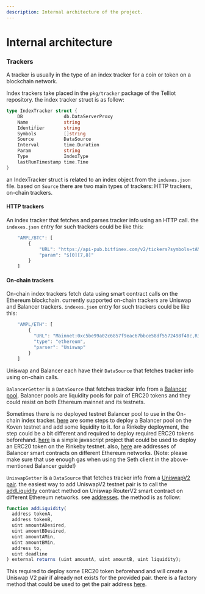 ```yaml
---
description: Internal architecture of the project.
---
```


# Internal architecture

### Trackers

A tracker is usually in the type of an index tracker for a coin or token on a blockchain network.

Index trackers take placed in the `pkg/tracker` package of the Telliot repository. the index tracker struct is as follow:

```go
type IndexTracker struct {
	DB               db.DataServerProxy
	Name             string
	Identifier       string
	Symbols          []string
	Source           DataSource
	Interval         time.Duration
	Param            string
	Type             IndexType
	lastRunTimestamp time.Time
}
```

an IndexTracker struct is related to an index object from the `indexes.json` file. based on `Source` there are two main types of trackers: HTTP trackers, on-chain trackers.

#### HTTP trackers

An index tracker that fetches and parses tracker info using an HTTP call. the `indexes.json` entry for such trackers could be like this:

```javascript
    "AMPL/BTC": [
        {
            "URL": "https://api-pub.bitfinex.com/v2/tickers?symbols=tAMPBTC",
            "param": "$[0][7,8]"
        }
    ]
```

#### On-chain trackers

On-chain index trackers fetch data using smart contract calls on the Ethereum blockchain. currently supported on-chain trackers are Uniswap and Balancer trackers. `indexes.json` entry for such trackers could be like this:

```javascript
    "AMPL/ETH": [
        {
          "URL": "Mainnet:0xc5be99a02c6857f9eac67bbce58df5572498f40c,Rinkeby:0x7e62a502232f1feB77Adf8b8ca023cc9fB133418",
          "type": "ethereum",
          "parser": "Uniswap"
        }
    ]
```



Uniswap and Balancer each have their `DataSource` that fetches tracker info using on-chain calls.

`BalancerGetter` is a `DataSource` that fetches tracker info from a [Balancer pool](https://docs.balancer.finance/getting-started/faq#balancer-pools). Balancer pools are liquidity pools for pair of ERC20 tokens and they could resist on both Ethereum mainnet and its testnets.

Sometimes there is no deployed testnet Balancer pool to use in the On-chain index tracker. [here](https://docs.balancer.finance/guides/testing-on-kovan) are some steps to deploy a Balancer pool on the Koven testnet and add some liquidity to it. for a Rinkeby deployment, the step could be a bit different and required to deploy required ERC20 tokens beforehand. [here](https://github.com/hhio618/simple-erc20-example) is a simple javascript project that could be used to deploy an ERC20 token on the Rinkeby testnet. also, [here](https://docs.balancer.finance/smart-contracts/addresses) are addresses of Balancer smart contracts on different Ethereum networks. \(Note: please make sure that use enough gas when using the Seth client in the above-mentioned Balancer guide!\)

`UniswapGetter` is a `DataSource` that fetches tracker info from a [UniswapV2 pair](https://uniswap.org/docs/v2/smart-contracts/pair/). the easiest way to add UniswapV2 testnet pair is to call the [addLiquidity](https://uniswap.org/docs/v2/smart-contracts/router02/#addliquidity) contract method on Uniswap RouterV2 smart contract on different Ethereum networks. see [addresses](https://uniswap.org/docs/v2/smart-contracts/router02/#addresshttps://uniswap.org/docs/v2/smart-contracts/router02/#address). the method is as follow:

```javascript
function addLiquidity(
  address tokenA,
  address tokenB,
  uint amountADesired,
  uint amountBDesired,
  uint amountAMin,
  uint amountBMin,
  address to,
  uint deadline
) external returns (uint amountA, uint amountB, uint liquidity);

```

This required to deploy some ERC20 token beforehand and will create a Uniswap V2 pair if already not exists for the provided pair. there is a factory method that could be used to get the pair address [here](https://uniswap.org/docs/v2/smart-contracts/factory/#getpair).





####





